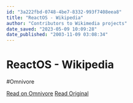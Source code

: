 ```yaml
---
id: "3a222fbd-0748-4be7-8332-993f7408eea8"
title: "ReactOS - Wikipedia"
author: "Contributors to Wikimedia projects"
date_saved: "2023-05-09 10:09:28"
date_published: "2003-11-09 03:08:34"
---
```


# ReactOS - Wikipedia
#Omnivore

[Read on Omnivore](https://omnivore.app/me/react-os-wikipedia-187ffc5d5a7)
[Read Original](https://en.wikipedia.org/wiki/ReactOS)

